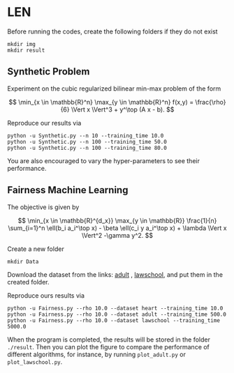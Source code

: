 # LEN

Before running the codes, create the following folders if they do not exist
```
mkdir img
mkdir result
```

## Synthetic Problem

Experiment on the cubic regularized bilinear min-max problem of the form

$$
\min_{x \in \mathbb{R}^n} \max_{y \in \mathbb{R}^n} f(x,y) = \frac{\rho}{6} \Vert x \Vert^3  + y^\top (A x - b).
$$

Reproduce our results via
```
python -u Synthetic.py --n 10 --training_time 10.0
python -u Synthetic.py --n 100 --training_time 50.0
python -u Synthetic.py --n 100 --training_time 80.0
```
You are also encouraged to vary the hyper-parameters to see their performance.

## Fairness Machine Learning 

The objective is given by

$$
    \min_{x \in \mathbb{R}^{d_x}} \max_{y \in \mathbb{R}} \frac{1}{n} \sum_{i=1}^n \ell(b_i a_i^\top x) - \beta \ell(c_i y a_i^\top x) + \lambda \Vert x \Vert^2 -\gamma y^2.
$$

Create a new folder
```
mkdir Data
```
Download the dataset from the links: [adult](https://github.com/7CCLiu/Partial-Quasi-Newton/blob/main/a9a.mat) , [lawschool](https://github.com/7CCLiu/Partial-Quasi-Newton/blob/main/LSTUDENT_DATA1.mat), and put them in the created folder.

Reproduce ours results via
```
python -u Fairness.py --rho 10.0 --dataset heart --training_time 10.0
python -u Fairness.py --rho 10.0 --dataset adult --training_time 500.0
python -u Fairness.py --rho 10.0 --dataset lawschool --training_time 5000.0
```

When the program is completed, the results will be stored in the folder `./result`. Then you can plot the figure to compare the performance of different algorithms, for instance, by running `plot_adult.py` or `plot_lawschool.py`.
